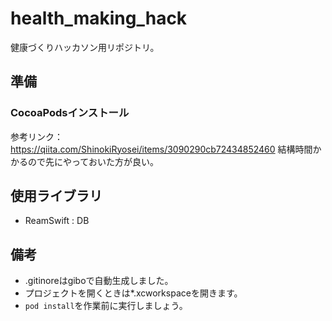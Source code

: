 # health_making_hack
健康づくりハッカソン用リポジトリ。

## 準備
### CocoaPodsインストール
参考リンク：https://qiita.com/ShinokiRyosei/items/3090290cb72434852460
結構時間かかるので先にやっておいた方が良い。

## 使用ライブラリ
- ReamSwift : DB

## 備考
- .gitinoreはgiboで自動生成しました。
- プロジェクトを開くときは*.xcworkspaceを開きます。
- `pod install`を作業前に実行しましょう。

